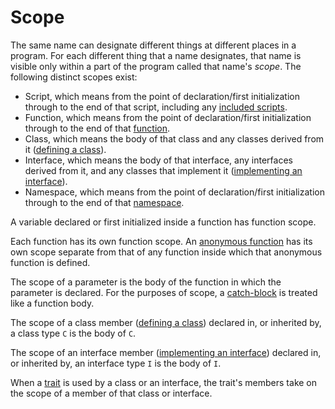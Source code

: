 # Scope

The same name can designate different things at different places in a program. For each different thing that a name
designates, that name is visible only within a part of the program called that name's *scope*.  The following distinct scopes exist:
-   Script, which means from the point of declaration/first initialization through to the end of that script,
including any [included scripts](/hack/source-code-fundamentals/script-inclusion).
-   Function, which means from the point of declaration/first initialization through to the end of that
[function](/hack/functions/defining-a-function).
-   Class, which means the body of that class and any classes derived from it ([defining a class](/hack/classes/defining-a-basic-class)).
-   Interface, which means the body of that interface, any interfaces derived from it, and any classes that implement it
([implementing an interface](/hack/classes/implementing-an-interface)).
-   Namespace, which means from the point of declaration/first initialization through to the end of that
[namespace](/hack/source-code-fundamentals/namespaces).

A variable declared or first initialized inside a function has function scope.

Each function has its own function scope. An [anonymous function](/hack/functions/anonymous-functions) has its own scope
separate from that of any function inside which that anonymous function is defined.

The scope of a parameter is the body of the function in which the parameter is declared. For the purposes of scope, a
[catch-block](/hack/statements/try) is treated like a function body.

The scope of a class member ([defining a class](/hack/classes/defining-a-basic-class)) declared in, or inherited by, a class type `C` is
the body of `C`.

The scope of an interface member ([implementing an interface](/hack/classes/implementing-an-interface)) declared in, or inherited by, an interface
type `I` is the body of `I`.

When a [trait](/hack/classes/using-a-trait) is used by a class or an interface, the trait's members take on the scope of a
member of that class or interface.
